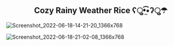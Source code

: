 <h2 align="center">
  Cozy Rainy Weather Rice ʕु•̫͡•ʔु☂
</h2>

![Screenshot_2022-06-18-14-21-20_1366x768](https://user-images.githubusercontent.com/100773596/174437096-2bc3f6b9-4c5c-43b8-a288-97704dfcc463.png)

![Screenshot_2022-06-18-21-02-08_1366x768](https://user-images.githubusercontent.com/100773596/174438921-dc562642-7d35-4632-93ca-8454ede26ca8.png)
